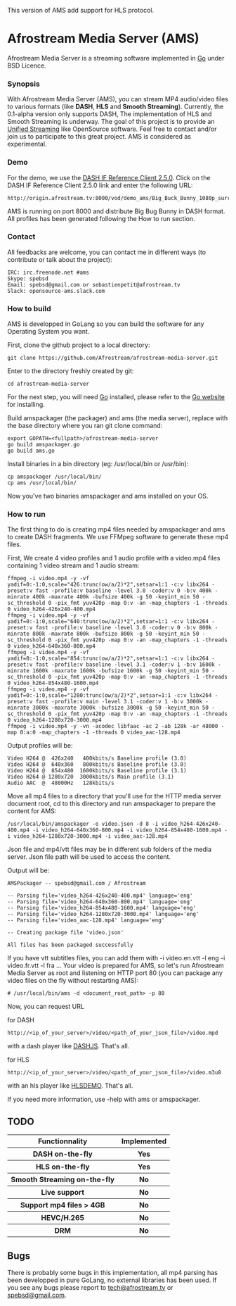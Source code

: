 This version of AMS add support for HLS protocol.


Afrostream Media Server (AMS)
===
Afrostream Media Server is a streaming software implemented in [Go](http://golang.org) under BSD Licence.

### Synopsis
With Afrostream Media Server (AMS), you can stream MP4 audio/video files to various formats (like **DASH**, **HLS** and **Smooth Streaming**). Currently, the 0.1-alpha version only supports DASH, The implementation of HLS and Smooth Streaming is underway. The goal of this project is to provide an [Unified Streaming](http://www.unified-streaming.com/) like OpenSource software. Feel free to contact and/or join us to participate to this great project. AMS is considered as experimental.

### Demo
For the demo, we use the [DASH IF Reference Client 2.5.0](http://dashif.org/reference/players/javascript/v2.5.0/samples/dash-if-reference-player/index.html).
Click on the DASH IF Reference Client 2.5.0 link and enter the following URL:

	http://origin.afrostream.tv:8000/vod/demo_ams/Big_Buck_Bunny_1080p_surround_FrostWire.com.json/.mpd

AMS is running on port 8000 and distribute Big Bug Bunny in DASH format. All profiles has been generated following the How to run section.

### Contact
All feedbacks are welcome, you can contact me in different ways (to contribute or talk about the project):

	IRC: irc.freenode.net #ams
	Skype: spebsd
	Email: spebsd@gmail.com or sebastienpetit@afrostream.tv
	Slack: opensource-ams.slack.com

### How to build
AMS is developped in GoLang so you can build the software for any Operating System you want.

First, clone the github project to a local directory:

	git clone https://github.com/Afrostream/afrostream-media-server.git

Enter to the directory freshly created by git:

	cd afrostream-media-server

For the next step, you will need [Go](http://golang.org) installed, please refer to the [Go website](http://golang.org) for installing.

Build amspackager (the packager) and ams (the media server), replace <fullpath> with the base directory where you ran git clone command:

	export GOPATH=<fullpath>/afrostream-media-server
	go build amspackager.go
	go build ams.go

Install binaries in a bin directory (eg: /usr/local/bin or /usr/bin):

	cp amspackager /usr/local/bin/
	cp ams /usr/local/bin/

Now you've two binaries amspackager and ams installed on your OS.

### How to run
The first thing to do is creating mp4 files needed by amspackager and ams to create DASH fragments. We use FFMpeg software to generate these mp4 files.

First, We create 4 video profiles and 1 audio profile with a video.mp4 files containing 1 video stream and 1 audio stream:

	ffmpeg -i video.mp4 -y -vf yadif=0:-1:0,scale="426:trunc(ow/a/2)*2",setsar=1:1 -c:v libx264 -preset:v fast -profile:v baseline -level 3.0 -coder:v 0 -b:v 400k -minrate 400k -maxrate 400k -bufsize 400k -g 50 -keyint_min 50 -sc_threshold 0 -pix_fmt yuv420p -map 0:v -an -map_chapters -1 -threads 0 video_h264-426x240-400.mp4
	ffmpeg -i video.mp4 -y -vf yadif=0:-1:0,scale="640:trunc(ow/a/2)*2",setsar=1:1 -c:v libx264 -preset:v fast -profile:v baseline -level 3.0 -coder:v 0 -b:v 800k -minrate 800k -maxrate 800k -bufsize 800k -g 50 -keyint_min 50 -sc_threshold 0 -pix_fmt yuv420p -map 0:v -an -map_chapters -1 -threads 0 video_h264-640x360-800.mp4
	ffmpeg -i video.mp4 -y -vf yadif=0:-1:0,scale="854:trunc(ow/a/2)*2",setsar=1:1 -c:v libx264 -preset:v fast -profile:v baseline -level 3.1 -coder:v 1 -b:v 1600k -minrate 1600k -maxrate 1600k -bufsize 1600k -g 50 -keyint_min 50 -sc_threshold 0 -pix_fmt yuv420p -map 0:v -an -map_chapters -1 -threads 0 video_h264-854x480-1600.mp4
	ffmpeg -i video.mp4 -y -vf yadif=0:-1:0,scale="1280:trunc(ow/a/2)*2",setsar=1:1 -c:v libx264 -preset:v fast -profile:v main -level 3.1 -coder:v 1 -b:v 3000k -minrate 3000k -maxrate 3000k -bufsize 3000k -g 50 -keyint_min 50 -sc_threshold 0 -pix_fmt yuv420p -map 0:v -an -map_chapters -1 -threads 0 video_h264-1280x720-3000.mp4
	ffmpeg -i video.mp4 -y -vn -acodec libfaac -ac 2 -ab 128k -ar 48000 -map 0:a:0 -map_chapters -1 -threads 0 video_aac-128.mp4

Output profiles will be:

	Video H264 @  426x240   400kbits/s Baseline profile (3.0)
	Video H264 @  640x360   800kbits/s Baseline profile (3.0)
	Video H264 @  854x480  1600kbits/s Baseline profile (3.1)
	Video H264 @ 1280x720  3000kbits/s Main profile (3.1)
	Audio AAC  @  48000Hz   128kbits/s

Move all mp4 files to a directory that you'll use for the HTTP media server document root, cd to this directory and run amspackager to prepare the content for AMS:

	/usr/local/bin/amspackager -o video.json -d 8 -i video_h264-426x240-400.mp4 -i video_h264-640x360-800.mp4 -i video_h264-854x480-1600.mp4 -i video_h264-1280x720-3000.mp4 -i video_aac-128.mp4

Json file and mp4/vtt files may be in different sub folders of the media server. Json file path will be used to access the content.

Output will be:

	AMSPackager -- spebsd@gmail.com / Afrostream
	
	-- Parsing file='video_h264-426x240-400.mp4' language='eng'
	-- Parsing file='video_h264-640x360-800.mp4' language='eng'
	-- Parsing file='video_h264-854x480-1600.mp4' language='eng'
	-- Parsing file='video_h264-1280x720-3000.mp4' language='eng'
	-- Parsing file='video_aac-128.mp4' language='eng'
	
	-- Creating package file 'video.json'
	
	All files has been packaged successfully

If you have vtt subtitles files, you can add them with -i video.en.vtt -l eng -i video.fr.vtt -l fra ...
Your video is prepared for AMS, so let's run Afrostream Media Server as root and listening on HTTP port 80 (you can package any video files on the fly without restarting AMS):

	# /usr/local/bin/ams -d <document_root_path> -p 80

Now, you can request URL

for DASH

	http://<ip_of_your_server>/video/<path_of_your_json_file>/video.mpd

with a dash player like [DASHJS](http://dashif.org/reference/players/javascript/v2.5.0/samples/dash-if-reference-player/index.html). That's all.

for HLS

	http://<ip_of_your_server>/video/<path_of_your_json_file>/video.m3u8

with an hls player like [HLSDEMO](http://streambox.fr/mse/hls.js-0.7.5/demo/). That's all.

If you need more information, use -help with ams or amspackager.

## TODO
<table>
<tr>
<th>Functionnality</th>
<th>Implemented</th>
</tr>
<tr>
<th>DASH on-the-fly</th>
<th>Yes</th>
</tr>
<tr>
<th>HLS on-the-fly</th>
<th>Yes</th>
</tr>
<tr>
<th>Smooth Streaming on-the-fly</th>
<th>No</th>
</tr>
<tr>
<th>Live support</th>
<th>No</th>
</tr>
<tr>
<th>Support mp4 files > 4GB</th>
<th>No</th>
</tr>
<tr>
<th>HEVC/H.265</th>
<th>No</th>
</tr>
<tr>
<th>DRM</th>
<th>No</th>
</tr>
</table>

## Bugs
There is probably some bugs in this implementation, all mp4 parsing has been developped in pure GoLang, no external libraries has been used. If you see any bugs please report to tech@afrostream.tv or spebsd@gmail.com.
